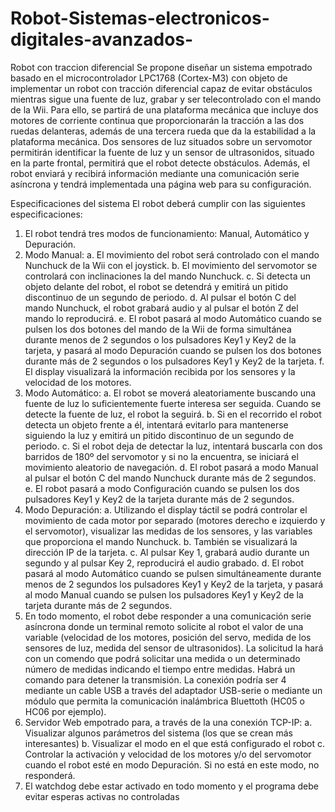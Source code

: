 # Robot-Sistemas-electronicos-digitales-avanzados-
Robot con traccion diferencial
Se propone diseñar un sistema empotrado basado en el microcontrolador LPC1768 (Cortex-M3) con
objeto de implementar un robot con tracción diferencial capaz de evitar obstáculos mientras sigue una
fuente de luz, grabar y ser telecontrolado con el mando de la Wii. Para ello, se partirá de una plataforma
mecánica que incluye dos motores de corriente continua que proporcionarán la tracción a las dos ruedas
delanteras, además de una tercera rueda que da la estabilidad a la plataforma mecánica. Dos sensores de
luz situados sobre un servomotor permitirán identificar la fuente de luz y un sensor de ultrasonidos,
situado en la parte frontal, permitirá que el robot detecte obstáculos. Además, el robot enviará y recibirá
información mediante una comunicación serie asíncrona y tendrá implementada una página web para su
configuración. 

Especificaciones del sistema
El robot deberá cumplir con las siguientes especificaciones:
1. El robot tendrá tres modos de funcionamiento: Manual, Automático y Depuración.
2. Modo Manual:
a. El movimiento del robot será controlado con el mando Nunchuck de la Wii con el joystick.
b. El movimiento del servomotor se controlará con inclinaciones la del mando Nunchuck.
c. Si detecta un objeto delante del robot, el robot se detendrá y emitirá un pitido discontinuo
de un segundo de periodo.
d. Al pulsar el botón C del mando Nunchuck, el robot grabará audio y al pulsar el botón Z del
mando lo reproducirá.
e. El robot pasará al modo Automático cuando se pulsen los dos botones del mando de la Wii
de forma simultánea durante menos de 2 segundos o los pulsadores Key1 y Key2 de la
tarjeta, y pasará al modo Depuración cuando se pulsen los dos botones durante más de 2
segundos o los pulsadores Key1 y Key2 de la tarjeta.
f. El display visualizará la información recibida por los sensores y la velocidad de los
motores.
3. Modo Automático:
a. El robot se moverá aleatoriamente buscando una fuente de luz lo suficientemente fuerte
interesa ser seguida. Cuando se detecte la fuente de luz, el robot la seguirá.
b. Si en el recorrido el robot detecta un objeto frente a él, intentará evitarlo para mantenerse
siguiendo la luz y emitirá un pitido discontinuo de un segundo de periodo.
c. Si el robot deja de detectar la luz, intentará buscarla con dos barridos de 180º del
servomotor y si no la encuentra, se iniciará el movimiento aleatorio de navegación.
d. El robot pasará a modo Manual al pulsar el botón C del mando Nunchuck durante más de
2 segundos.
e. El robot pasará a modo Configuración cuando se pulsen los dos pulsadores Key1 y Key2
de la tarjeta durante más de 2 segundos.
4. Modo Depuración:
a. Utilizando el display táctil se podrá controlar el movimiento de cada motor por separado
(motores derecho e izquierdo y el servomotor), visualizar las medidas de los sensores, y
las variables que proporciona el mando Nunchuck.
b. También se visualizará la dirección IP de la tarjeta.
c. Al pulsar Key 1, grabará audio durante un segundo y al pulsar Key 2, reproducirá el audio
grabado.
d. El robot pasará al modo Automático cuando se pulsen simultáneamente durante menos
de 2 segundos los pulsadores Key1 y Key2 de la tarjeta, y pasará al modo Manual cuando
se pulsen los pulsadores Key1 y Key2 de la tarjeta durante más de 2 segundos.
5. En todo momento, el robot debe responder a una comunicación serie asíncrona donde un terminal
remoto solicite al robot el valor de una variable (velocidad de los motores, posición del servo,
medida de los sensores de luz, medida del sensor de ultrasonidos). La solicitud la hará con un
comendo que podrá solicitar una medida o un determinado número de medidas indicando el
tiempo entre medidas. Habrá un comando para detener la transmisión. La conexión podría ser
4
mediante un cable USB a través del adaptador USB-serie o mediante un módulo que permita la
comunicación inalámbrica Bluettoth (HC05 o HC06 por ejemplo).
6. Servidor Web empotrado para, a través de la una conexión TCP-IP:
a. Visualizar algunos parámetros del sistema (los que se crean más interesantes)
b. Visualizar el modo en el que está configurado el robot
c. Controlar la activación y velocidad de los motores y/o del servomotor cuando el robot esté
en modo Depuración. Si no está en este modo, no responderá.
7. El watchdog debe estar activado en todo momento y el programa debe evitar esperas activas no
controladas
